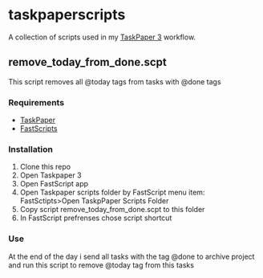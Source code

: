 # taskpaperscripts

A collection of scripts used in my [TaskPaper 3](https://www.taskpaper.com/) workflow.

## remove_today_from_done.scpt

This script removes all @today tags from tasks with @done tags

### Requirements

* [TaskPaper](https://www.taskpaper.com/) 
* [FastScripts](https://red-sweater.com/fastscripts/) 

### Installation

1. Clone this repo
2. Open Taskpaper 3
3. Open FastScript app
4. Open Taskpaper scripts folder by FastScript menu item: FastSctipts>Open TaskpPaper Scripts Folder
5. Copy script remove_today_from_done.scpt to this folder
6. In FastScript prefrenses chose script shortcut

### Use

At the end of the day i send all tasks with the tag @done to archive project and run this script to remove @today tag from this tasks